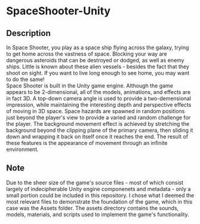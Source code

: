 # SpaceShooter-Unity

## Description

In Space Shooter, you play as a space ship flying across the galaxy, trying to get home across the vastness of space. Blocking your way are dangerous asteroids that can be destroyed or dodged, as well as enemy ships. Little is known about these alien vessels - besides the fact that they shoot on sight. If you want to live long enough to see home, you may want to do the same!
<br />
Space Shooter is built in the Unity game engine. Although the game appears to be 2-dimensional, all of the models, animations, and effects are in fact 3D. A top-down camera angle is used to provide a two-demensional impression, while maintaining the interesting depth and  perspective effects of moving in 3D space. Space hazards are spawned in random positions just beyond the player's view to provide a varied and random challenge for the player. The background movement effect is achieved by stretching the background beyond the clipping plane of the primary camera, then sliding it down and wrapping it back on itself once it reaches the end. The result of these features is the appearance of movement through an infinite environment.

## Note

Due to the sheer size of the game's source files - most of which consist largely of indecipherable Unity engine componenets and metadata - only a small portion could be included in this repository. I chose what I deemed the most relevant files to demonstrate the foundation of the game, which in this case was the Assets folder. The assets directory contains the sounds, models, materials, and scripts used to implement the game's functionality.
